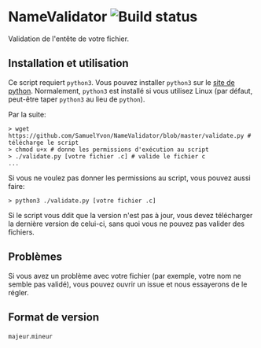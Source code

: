 # NameValidator ![Build status](https://travis-ci.org/SamuelYvon/NameValidator.svg?branch=master)

Validation de l'entête de votre fichier.

## Installation et utilisation
Ce script requiert `python3`. Vous pouvez installer `python3` sur le [site de python](https://www.python.org/).
Normalement, `python3` est installé si vous utilisez Linux (par défaut, peut-être taper `python3` au lieu de `python`).

Par la suite:

```shell-script
> wget https://github.com/SamuelYvon/NameValidator/blob/master/validate.py # télécharge le script
> chmod u+x # donne les permissions d'exécution au script
> ./validate.py [votre fichier .c] # valide le fichier c
...
```

Si vous ne voulez pas donner les permissions au script, vous pouvez aussi faire:

```shell script
> python3 ./validate.py [votre fichier .c]
```

Si le script vous ddit que la version n'est pas à jour, vous devez télécharger la dernière version de celui-ci, sans quoi
vous ne pouvez pas valider des fichiers.

## Problèmes

Si vous avez un problème avec votre fichier (par exemple, votre nom ne semble pas validé), vous pouvez ouvrir un issue et nous essayerons de le régler.

## Format de version

`majeur`.`mineur`
